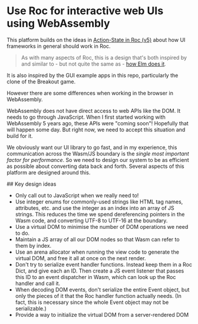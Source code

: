 # Use Roc for interactive web UIs using WebAssembly

This platform builds on the ideas in [Action-State in Roc (v5)](https://docs.google.com/document/d/16qY4NGVOHu8mvInVD-ddTajZYSsFvFBvQON_hmyHGfo/edit) about how UI frameworks in general should work in Roc.

> As with many aspects of Roc, this is a design that's both inspired by and similar to - but not quite the same as - [how Elm does it](https://guide.elm-lang.org/architecture/).

It is also inspired by the GUI example apps in this repo, particularly the clone of the Breakout game.

However there are some differences when working in the browser in WebAssembly.

WebAssembly does not have direct access to web APIs like the DOM. It needs to go through JavaScript. When I first started working with WebAssembly 5 years ago, these APIs were "coming soon"! Hopefully that will happen some day. But right now, we need to accept this situation and build for it.

We obviously want our UI library to go fast, and in my experience, this communication across the Wasm/JS boundary is the _single most important factor for performance_. So we need to design our system to be as efficient as possible about converting data back and forth. Several aspects of this platform are designed around this.

## Key design ideas
- Only call out to JavaScript when we really need to!
- Use integer enums for commonly-used strings like HTML tag names, attributes, etc. and use the integer as an index into an array of JS strings. This reduces the time we spend dereferencing pointers in the Wasm code, and converting UTF-8 to UTF-16 at the boundary.
- Use a virtual DOM to minimise the number of DOM operations we need to do.
- Maintain a JS array of all our DOM nodes so that Wasm can refer to them by index.
- Use an arena allocator when running the view code to generate the virtual DOM, and free it all at once on the next render.
- Don't try to serialize event handler functions. Instead keep them in a Roc Dict, and give each an ID. Then create a JS event listener that passes this ID to an event dispatcher in Wasm, which can look up the Roc handler and call it.
- When decoding DOM events, don't serialize the entire Event object, but only the pieces of it that the Roc handler function actually needs. (In fact, this is necessary since the whole Event object may not be serializable.)
- Provide a way to initialize the virtual DOM from a server-rendered DOM
